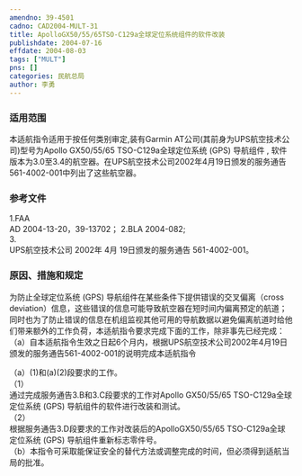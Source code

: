 ```yaml
---
amendno: 39-4501  
cadno: CAD2004-MULT-31  
title: ApolloGX50/55/65TSO-C129a全球定位系统组件的软件改装  
publishdate: 2004-07-16  
effdate: 2004-08-03  
tags: ["MULT"]  
pns: []  
categories: 民航总局  
author: 李勇  
---
```

  
### 适用范围  
本适航指令适用于按任何类别审定,装有Garmin AT公司(其前身为UPS航空技术公司)型号为Apollo GX50/55/65 TSO-C129a全球定位系统 (GPS) 导航组件 , 软件版本为3.0至3.4的航空器。在UPS航空技术公司2002年4月19日颁发的服务通告561-4002-001中列出了这些航空器。  
  
<!--more-->  
### 参考文件  
1.FAA  
AD 2004-13-20，39-13702； 2.BLA 2004-082;  
3.  
UPS航空技术公司 2002年 4月 19日颁发的服务通告 561-4002-001。  
  
### 原因、措施和规定  
为防止全球定位系统 (GPS) 导航组件在某些条件下提供错误的交叉偏离（cross deviation）信息，这些错误的信息可能导致航空器在短时间内偏离预定的航道；同时也为了防止错误的信息在机组监视其他可用的导航数据以避免偏离航道时给他们带来额外的工作负荷，本适航指令要求完成下面的工作，除非事先已经完成：  
（a）自本适航指令生效之日起6个月内，根据UPS航空技术公司2002年4月19日颁发的服务通告561-4002-001的说明完成本适航指令  
    
（a）(1)和(a)(2)段要求的工作。  
（1）  
通过完成服务通告3.B和3.C段要求的工作对Apollo GX50/55/65 TSO-C129a全球定位系统 (GPS) 导航组件的软件进行改装和测试。  
（2）  
根据服务通告3.D段要求的工作对改装后的ApolloGX50/55/65 TSO-C129a全球定位系统 (GPS) 导航组件重新标志零件号。  
（b）本指令可采取能保证安全的替代方法或调整完成的时间，但必须得到适航当局的批准。  
  
